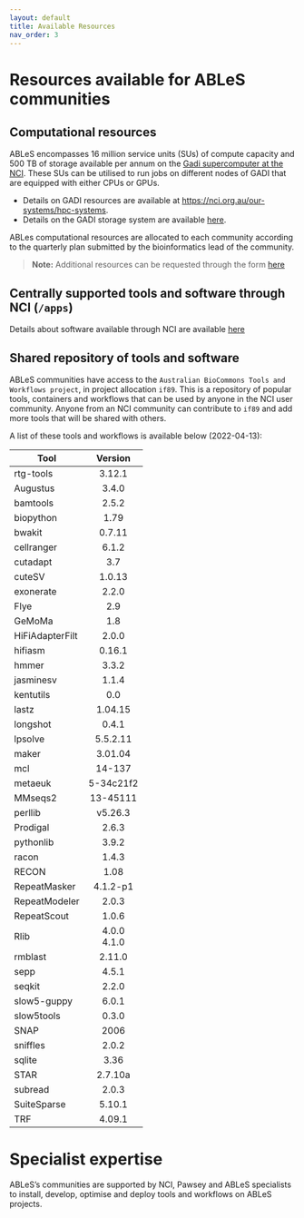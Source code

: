```yaml
---
layout: default
title: Available Resources
nav_order: 3
---
```


# Resources available for ABLeS communities

## Computational resources

ABLeS encompasses 16 million service units (SUs) of compute capacity and 500 TB of storage available per annum on the [Gadi supercomputer at the NCI](https://nci.org.au/our-systems/hpc-systems). These SUs can be utilised to run jobs on different nodes of GADI that are equipped with either CPUs or GPUs. 

- Details on GADI resources are available at https://nci.org.au/our-systems/hpc-systems. 
- Details on the GADI storage system are available [here](https://nci.org.au/our-systems/storage-systems).

ABLes computational resources are allocated to each community according to the quarterly plan submitted by the bioinformatics lead of the community. 

> **Note:** Additional resources can be requested through the form [here](https://docs.google.com/forms/d/e/1FAIpQLSeaJdpQXbvXYfjwXFRPAmtc0FjJEcCwplM7kCWye1DFMtgx9g/viewform?usp=sf_link)

## Centrally supported tools and software through NCI (`/apps`)

Details about software available through NCI are available [here ](https://opus.nci.org.au/display/Help/5.+Software+Applications)

## Shared repository of tools and software

ABLeS communities have access to the `Australian BioCommons Tools and Workflows project`, in project allocation `if89`.
This is a repository of popular tools, containers and workflows that can be used by 
anyone in the NCI user community.
Anyone from an NCI community can contribute to `if89` and add more tools that will be shared with others.

A list of these tools and workflows is available below (2022-04-13):

| **Tool**              | **Version**               |
|----------------------------------|:-----------------------------------:|
| rtg-tools | 3.12.1 |        
| Augustus | 3.4.0  |
| bamtools | 2.5.2  |
| biopython |1.79|
| bwakit   |0.7.11|
| cellranger  |6.1.2|
| cutadapt |3.7|
| cuteSV |1.0.13|
| exonerate |2.2.0|
| Flye |2.9|
| GeMoMa |1.8|
| HiFiAdapterFilt |2.0.0|
| hifiasm  |0.16.1|
| hmmer  |3.3.2|
| jasminesv  |1.1.4|
| kentutils  |0.0|
| lastz  |1.04.15|
| longshot  |0.4.1|
| lpsolve  |5.5.2.11|
| maker  |3.01.04|
| mcl  |14-137|
| metaeuk  |5-34c21f2|
| MMseqs2  |13-45111|
| perllib  |v5.26.3|
| Prodigal  |2.6.3|
| pythonlib  |3.9.2|
| racon  |1.4.3|
| RECON |1.08 |
| RepeatMasker |4.1.2-p1 |
| RepeatModeler  |2.0.3|
| RepeatScout |1.0.6|
| Rlib  |4.0.0 </br> 4.1.0|
| rmblast  |2.11.0|
| sepp  |4.5.1|
| seqkit  |2.2.0|
| slow5-guppy  |6.0.1| 
| slow5tools  |0.3.0|
| SNAP  |2006|
| sniffles  |2.0.2|
| sqlite  |3.36|
| STAR  |2.7.10a|
| subread  |2.0.3|
| SuiteSparse  |5.10.1| 
| TRF  |4.09.1|




# Specialist expertise
ABLeS’s communities are supported by NCI, Pawsey and ABLeS specialists to install, develop, optimise and deploy tools and workflows on ABLeS projects. 
